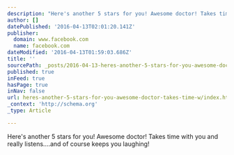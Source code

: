 ```yaml
---
description: "Here's another 5 stars for you! Awesome doctor! Takes time with you and really listens....and of course keeps you laughing!"
author: []
datePublished: '2016-04-13T02:01:20.141Z'
publisher:
  domain: www.facebook.com
  name: facebook.com
dateModified: '2016-04-13T01:59:03.686Z'
title: ''
sourcePath: _posts/2016-04-13-heres-another-5-stars-for-you-awesome-doctor-takes-time-w.md
published: true
inFeed: true
hasPage: true
inNav: false
url: heres-another-5-stars-for-you-awesome-doctor-takes-time-w/index.html
_context: 'http://schema.org'
_type: Article

---
```

Here's another 5 stars for you! Awesome doctor! Takes time with you and really listens....and of course keeps you laughing!
